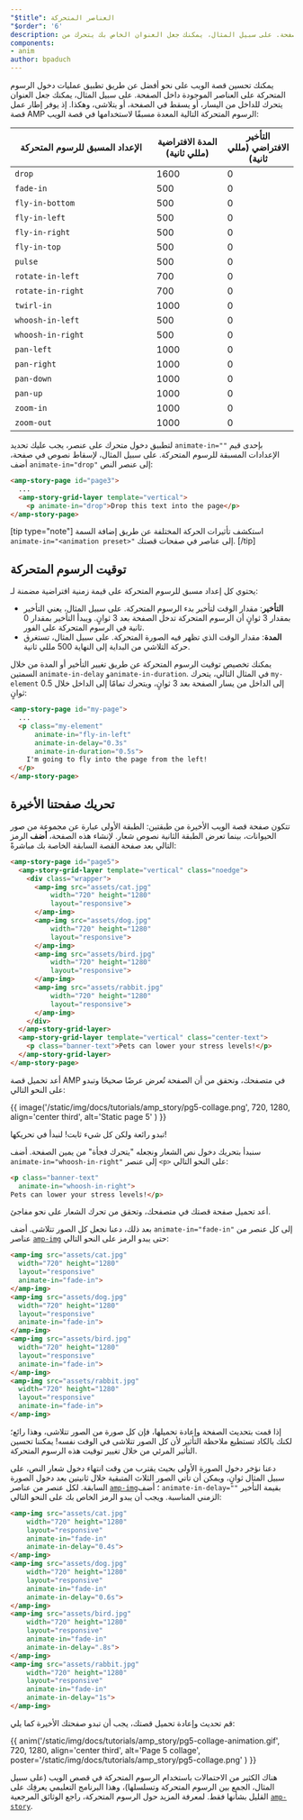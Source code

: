 ```yaml
---
"$title": العناصر المتحركة
"$order": '6'
description: يمكنك تحسين قصة الويب على نحو أفضل عن طريق تطبيق عمليات دخول الرسوم المتحركة على العناصر الموجودة داخل الصفحة. على سبيل المثال، يمكنك جعل العنوان الخاص بك يتحرك من ...
components:
- anim
author: bpaduch
---
```


يمكنك تحسين قصة الويب على نحو أفضل عن طريق تطبيق عمليات دخول الرسوم المتحركة على العناصر الموجودة داخل الصفحة. على سبيل المثال، يمكنك جعل العنوان يتحرك للداخل من اليسار، أو يسقط في الصفحة، أو يتلاشى، وهكذا. إذ يوفر إطار عمل قصة AMP الرسوم المتحركة التالية المعدة مسبقًا لاستخدامها في قصة الويب:

<table>
<thead><tr>
  <th width="50%">الإعداد المسبق للرسوم المتحركة</th>
  <th width="25%">المدة الافتراضية (مللي ثانية)</th>
  <th width="25%">التأخير الافتراضي (مللي ثانية)</th>
</tr></thead>
<tbody>
<tr>
  <td><code>drop</code></td>
  <td>1600</td>
  <td>0</td>
</tr>
<tr>
  <td><code>fade-in</code></td>
  <td>500</td>
  <td>0</td>
</tr>
<tr>
  <td><code>fly-in-bottom</code></td>
  <td>500</td>
  <td>0</td>
</tr>
<tr>
  <td><code>fly-in-left</code></td>
  <td>500</td>
  <td>0</td>
</tr>
<tr>
  <td><code>fly-in-right</code></td>
  <td>500</td>
  <td>0</td>
</tr>
<tr>
  <td><code>fly-in-top</code></td>
  <td>500</td>
  <td>0</td>
</tr>
<tr>
  <td><code>pulse</code></td>
  <td>500</td>
  <td>0</td>
</tr>
<tr>
  <td><code>rotate-in-left</code></td>
  <td>700</td>
  <td>0</td>
</tr>
<tr>
  <td><code>rotate-in-right</code></td>
  <td>700</td>
  <td>0</td>
</tr>
<tr>
  <td><code>twirl-in</code></td>
  <td>1000</td>
  <td>0</td>
</tr>
<tr>
  <td><code>whoosh-in-left</code></td>
  <td>500</td>
  <td>0</td>
</tr>
<tr>
  <td><code>whoosh-in-right</code></td>
  <td>500</td>
  <td>0</td>
</tr>
<tr>
  <td><code>pan-left</code></td>
  <td>1000</td>
  <td>0</td>
</tr>
<tr>
  <td><code>pan-right</code></td>
  <td>1000</td>
  <td>0</td>
</tr>
<tr>
  <td><code>pan-down</code></td>
  <td>1000</td>
  <td>0</td>
</tr>
<tr>
  <td><code>pan-up</code></td>
  <td>1000</td>
  <td>0</td>
</tr>
<tr>
  <td><code>zoom-in</code></td>
  <td>1000</td>
  <td>0</td>
</tr>
<tr>
  <td><code>zoom-out</code></td>
  <td>1000</td>
  <td>0</td>
</tr>
</tbody>
</table>

لتطبيق دخول متحرك على عنصر، يجب عليك تحديد <code>animate-in=""</code> بإحدى قيم الإعدادات المسبقة للرسوم المتحركة. على سبيل المثال، لإسقاط نصوص في صفحة، أضف `animate-in="drop"` إلى عنصر النص:

```html
<amp-story-page id="page3">
  ...
  <amp-story-grid-layer template="vertical">
    <p animate-in="drop">Drop this text into the page</p>
</amp-story-page>
```

[tip type="note"] استكشف تأثيرات الحركة المختلفة عن طريق إضافة السمة `animate-in="<animation preset>"` إلى عناصر في صفحات قصتك. [/tip]

## توقيت الرسوم المتحركة

يحتوي كل إعداد مسبق للرسوم المتحركة على قيمة زمنية افتراضية مضمنة لـ:

- **التأخير**: مقدار الوقت لتأخير بدء الرسوم المتحركة. على سبيل المثال، يعني التأخير بمقدار 3 ثوانٍ أن الرسوم المتحركة تدخل الصفحة بعد 3 ثوانٍ. ويبدأ التأخير بمقدار 0 ثانية في الرسوم المتحركة على الفور.
- **المدة**: مقدار الوقت الذي تظهر فيه الصورة المتحركة. على سبيل المثال، تستغرق حركة التلاشي من البداية إلى النهاية 500 مللي ثانية.

يمكنك تخصيص توقيت الرسوم المتحركة عن طريق تغيير التأخير أو المدة من خلال السمتين  `animate-in-delay` و`animate-in-duration`. في المثال التالي، يتحرك `my-element` إلى الداخل من يسار الصفحة بعد 3 ثوانٍ، ويتحرك تمامًا إلى الداخل خلال 0.5 ثوانٍ:

```html
<amp-story-page id="my-page">
  ...
  <p class="my-element"
      animate-in="fly-in-left"
      animate-in-delay="0.3s"
      animate-in-duration="0.5s">
    I'm going to fly into the page from the left!
  </p>
</amp-story-page>
```

## تحريك صفحتنا الأخيرة

تتكون صفحة قصة الويب الأخيرة من طبقتين: الطبقة الأولى عبارة عن مجموعة من صور الحيوانات، بينما تعرض الطبقة الثانية نصوص شعار. لإنشاء هذه الصفحة، **أضف** الرمز التالي بعد صفحة القصة السابقة الخاصة بك مباشرةً:

```html
<amp-story-page id="page5">
  <amp-story-grid-layer template="vertical" class="noedge">
    <div class="wrapper">
      <amp-img src="assets/cat.jpg"
          width="720" height="1280"
          layout="responsive">
      </amp-img>
      <amp-img src="assets/dog.jpg"
          width="720" height="1280"
          layout="responsive">
      </amp-img>
      <amp-img src="assets/bird.jpg"
          width="720" height="1280"
          layout="responsive">
      </amp-img>
      <amp-img src="assets/rabbit.jpg"
          width="720" height="1280"
          layout="responsive">
      </amp-img>
    </div>
  </amp-story-grid-layer>
  <amp-story-grid-layer template="vertical" class="center-text">
    <p class="banner-text">Pets can lower your stress levels!</p>
  </amp-story-grid-layer>
</amp-story-page>
```

أعد تحميل قصة AMP في متصفحك، وتحقق من أن الصفحة تُعرض عرضًا صحيحًا وتبدو على النحو التالي:

{{ image('/static/img/docs/tutorials/amp_story/pg5-collage.png', 720, 1280, align='center third', alt='Static page 5' ) }}

تبدو رائعة ولكن كل شيء ثابت! لنبدأ في تحريكها!

سنبدأ بتحريك دخول نص الشعار ونجعله "يتحرك فجأة" من يمين الصفحة. أضف `animate-in="whoosh-in-right"` إلى عنصر `<p>` على النحو التالي:

```html
<p class="banner-text"
  animate-in="whoosh-in-right">
Pets can lower your stress levels!</p>
```

أعد تحميل صفحة قصتك في متصفحك، وتحقق من تحرك الشعار على نحو مفاجئ.

بعد ذلك، دعنا نجعل كل الصور تتلاشى. أضف `animate-in="fade-in"` إلى كل عنصر من عناصر  [`amp-img`](../../../../documentation/components/reference/amp-img.md) حتى يبدو الرمز على النحو التالي:

```html
<amp-img src="assets/cat.jpg"
  width="720" height="1280"
  layout="responsive"
  animate-in="fade-in">
</amp-img>
<amp-img src="assets/dog.jpg"
  width="720" height="1280"
  layout="responsive"
  animate-in="fade-in">
</amp-img>
<amp-img src="assets/bird.jpg"
  width="720" height="1280"
  layout="responsive"
  animate-in="fade-in">
</amp-img>
<amp-img src="assets/rabbit.jpg"
  width="720" height="1280"
  layout="responsive"
  animate-in="fade-in">
</amp-img>
```

إذا قمت بتحديث الصفحة وإعادة تحميلها، فإن كل صورة من الصور تتلاشى، وهذا رائع؛ لكنك بالكاد تستطيع ملاحظة التأثير لأن كل الصور تتلاشى في الوقت نفسه! يمكننا تحسين التأثير المرئي من خلال تغيير توقيت هذه الرسوم المتحركة.

دعنا نؤخر دخول الصورة الأولى بحيث يقترب من وقت انتهاء دخول شعار النص، على سبيل المثال ثوانٍ، ويمكن أن تأتي الصور الثلاث المتبقية خلال ثانيتين بعد دخول الصورة السابقة. لكل عنصر من عناصر  [`amp-img`](../../../../documentation/components/reference/amp-img.md)؛ أضف `animate-in-delay=""` بقيمة التأخير الزمني المناسبة. ويجب أن يبدو الرمز الخاص بك على النحو التالي:

```html
<amp-img src="assets/cat.jpg"
    width="720" height="1280"
    layout="responsive"
    animate-in="fade-in"
    animate-in-delay="0.4s">
</amp-img>
<amp-img src="assets/dog.jpg"
    width="720" height="1280"
    layout="responsive"
    animate-in="fade-in"
    animate-in-delay="0.6s">
</amp-img>
<amp-img src="assets/bird.jpg"
    width="720" height="1280"
    layout="responsive"
    animate-in="fade-in"
    animate-in-delay=".8s">
</amp-img>
<amp-img src="assets/rabbit.jpg"
    width="720" height="1280"
    layout="responsive"
    animate-in="fade-in"
    animate-in-delay="1s">
</amp-img>

```

قم تحديث وإعادة تحميل قصتك، يجب أن تبدو صفحتك الأخيرة كما يلي:

{{ anim('/static/img/docs/tutorials/amp_story/pg5-collage-animation.gif', 720, 1280, align='center third', alt='Page 5 collage', poster='/static/img/docs/tutorials/amp_story/pg5-collage.png' ) }}

هناك الكثير من الاحتمالات باستخدام الرسوم المتحركة في قصص الويب (على سبيل المثال، الجمع بين الرسوم المتحركة وتسلسلها)، وهذا البرنامج التعليمي يعرفِك على القليل بشأنها فقط. لمعرفة المزيد حول الرسوم المتحركة، راجع الوثائق المرجعية [`amp-story`](../../../../documentation/components/reference/amp-story.md).

